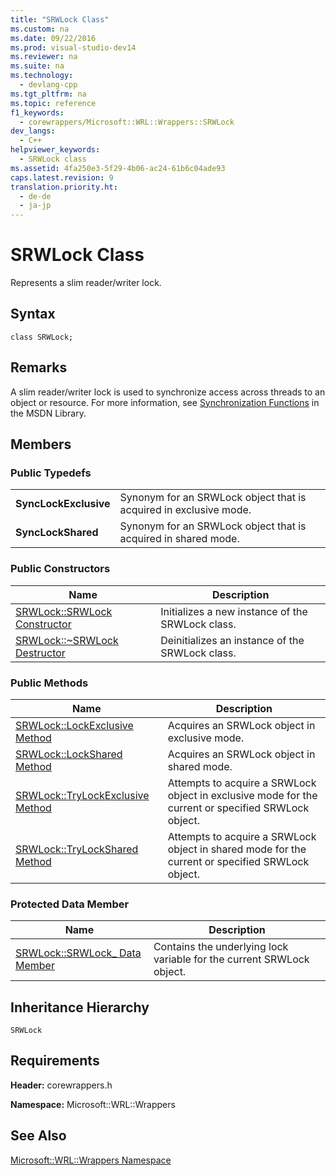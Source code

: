 ```yaml
---
title: "SRWLock Class"
ms.custom: na
ms.date: 09/22/2016
ms.prod: visual-studio-dev14
ms.reviewer: na
ms.suite: na
ms.technology: 
  - devlang-cpp
ms.tgt_pltfrm: na
ms.topic: reference
f1_keywords: 
  - corewrappers/Microsoft::WRL::Wrappers::SRWLock
dev_langs: 
  - C++
helpviewer_keywords: 
  - SRWLock class
ms.assetid: 4fa250e3-5f29-4b06-ac24-61b6c04ade93
caps.latest.revision: 9
translation.priority.ht: 
  - de-de
  - ja-jp
---
```

# SRWLock Class
Represents a slim reader/writer lock.  
  
## Syntax  
  
```  
class SRWLock;  
```  
  
## Remarks  
 A slim reader/writer lock is used to synchronize access across threads to an object or resource. For more information, see [Synchronization Functions](assetId:///9b6359c2-0113-49b6-83d0-316ad95aba1b) in the MSDN Library.  
  
## Members  
  
### Public Typedefs  
  
|||  
|-|-|  
|**SyncLockExclusive**|Synonym for an SRWLock object that is acquired in exclusive mode.|  
|**SyncLockShared**|Synonym for an SRWLock object that is acquired in shared mode.|  
  
### Public Constructors  
  
|Name|Description|  
|----------|-----------------|  
|[SRWLock::SRWLock Constructor](../vs140/srwlock--srwlock-constructor.md)|Initializes a new instance of the SRWLock class.|  
|[SRWLock::~SRWLock Destructor](../vs140/srwlock--~srwlock-destructor.md)|Deinitializes an instance of the SRWLock class.|  
  
### Public Methods  
  
|Name|Description|  
|----------|-----------------|  
|[SRWLock::LockExclusive Method](../vs140/srwlock--lockexclusive-method.md)|Acquires an SRWLock object in exclusive mode.|  
|[SRWLock::LockShared Method](../vs140/srwlock--lockshared-method.md)|Acquires an SRWLock object in shared mode.|  
|[SRWLock::TryLockExclusive Method](../vs140/srwlock--trylockexclusive-method.md)|Attempts to acquire a SRWLock object in exclusive mode for the current or specified SRWLock object.|  
|[SRWLock::TryLockShared Method](../vs140/srwlock--trylockshared-method.md)|Attempts to acquire a SRWLock object in shared mode for the current or specified SRWLock object.|  
  
### Protected Data Member  
  
|Name|Description|  
|----------|-----------------|  
|[SRWLock::SRWLock_ Data Member](../vs140/srwlock--srwlock_-data-member.md)|Contains the underlying lock variable for the current SRWLock object.|  
  
## Inheritance Hierarchy  
 `SRWLock`  
  
## Requirements  
 **Header:** corewrappers.h  
  
 **Namespace:** Microsoft::WRL::Wrappers  
  
## See Also  
 [Microsoft::WRL::Wrappers Namespace](../vs140/microsoft--wrl--wrappers-namespace.md)